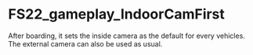 # FS22_gameplay_IndoorCamFirst
After boarding, it sets the inside camera as the default for every vehicles. The external camera can also be used as usual.
